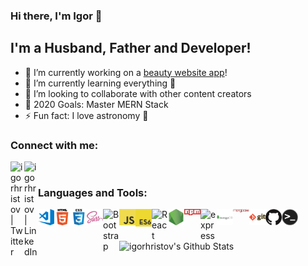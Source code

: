 ### Hi there, I'm Igor  👋

## I'm a Husband, Father and Developer!

-   🔭 I’m currently working on a [beauty website app][website]!
-   🌱 I’m currently learning everything 🤣
-   👯 I’m looking to collaborate with other content creators
-   🥅 2020 Goals: Master MERN Stack
-   ⚡ Fun fact: I love astronomy 🔭

### Connect with me:


[<img align="left" alt="igorhristov | Twitter" width="22px" src="https://cdn.jsdelivr.net/npm/simple-icons@v3/icons/twitter.svg" />][twitter]
[<img align="left" alt="igorhristov | LinkedIn" width="22px" src="https://cdn.jsdelivr.net/npm/simple-icons@v3/icons/linkedin.svg" />][linkedin]


<br />

### Languages and Tools:

<img align="left" alt="Visual Studio Code" width="26px" src="https://raw.githubusercontent.com/github/explore/80688e429a7d4ef2fca1e82350fe8e3517d3494d/topics/visual-studio-code/visual-studio-code.png" />
<img align="left" alt="HTML5" width="26px" src="https://raw.githubusercontent.com/github/explore/80688e429a7d4ef2fca1e82350fe8e3517d3494d/topics/html/html.png" />
<img align="left" alt="css3" width="26px" src="https://raw.githubusercontent.com/github/explore/80688e429a7d4ef2fca1e82350fe8e3517d3494d/topics/css/css.png" />
<img align="left" alt="Sass" width="26px" src="https://raw.githubusercontent.com/github/explore/80688e429a7d4ef2fca1e82350fe8e3517d3494d/topics/sass/sass.png" />
<img align="left" alt="Bootstrap" width="26px" src="https://camo.githubusercontent.com/0e0adf58c74c6e74bb64ece5d0ef4620f4f46915/68747470733a2f2f76352e676574626f6f7473747261702e636f6d2f646f63732f352e302f6173736574732f6272616e642f626f6f7473747261702d6c6f676f2d736861646f772e706e67" />
<img align="left" alt="javascript" width="26px" src="https://raw.githubusercontent.com/github/explore/80688e429a7d4ef2fca1e82350fe8e3517d3494d/topics/javascript/javascript.png" />
<img align="left" alt="ES6" width="26px" src="https://github.com/MarioTerron/logo-images/blob/master/logos/es6.png" />
<img align="left" alt="React" width="26px" src="https://raw.githubusercontent.com/jalbertsr/logo-badge-images/master/img/react_logo.png" />
<img align="left" alt="node.js" width="26px" src="https://raw.githubusercontent.com/github/explore/80688e429a7d4ef2fca1e82350fe8e3517d3494d/topics/nodejs/nodejs.png" />
<img align="left" alt="npm" width="26px" src="https://github.com/MarioTerron/logo-images/blob/master/logos/npm.png" />
<img align="left" alt="express" width="26px" src="https://github.com/MarioTerron/logo-images/blob/master/logos/expressjs.png"/>
<img align="left" alt="MongoDB" width="26px" src="https://raw.githubusercontent.com/github/explore/80688e429a7d4ef2fca1e82350fe8e3517d3494d/topics/mongodb/mongodb.png" />
<img align="left" alt="Mongoose" width="26px" src="https://github.com/MarioTerron/logo-images/blob/master/logos/mongoose.png" />
<img align="left" alt="git" width="26px" src="https://raw.githubusercontent.com/github/explore/80688e429a7d4ef2fca1e82350fe8e3517d3494d/topics/git/git.png" />
<img align="left" alt="GitHub" width="26px" src="https://raw.githubusercontent.com/github/explore/78df643247d429f6cc873026c0622819ad797942/topics/github/github.png" />
<img align="left" alt="html5" width="26px" src="https://raw.githubusercontent.com/github/explore/80688e429a7d4ef2fca1e82350fe8e3517d3494d/topics/terminal/terminal.png" />


<br />
<br />


<img align="left" alt="igorhristov's Github Stats" src="https://github-readme-stats.vercel.app/api?username=igorhristov&show_icons=true&hide_border=true&theme=tokyonight" />

[website]: https://igorhristov.github.io/RitualBeauty/
[twitter]: https://twitter.com/Igor_Hristov_
[youtube]: https://youtube.com/
[instagram]: https://instagram.com/
[linkedin]: https://www.linkedin.com/in/igor-hristov/
